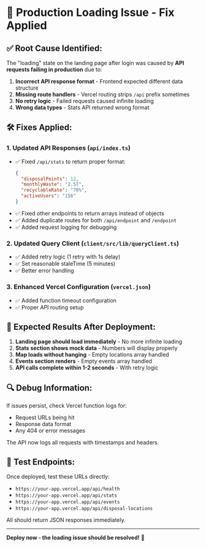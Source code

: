 # 🔧 Production Loading Issue - Fix Applied

## ✅ **Root Cause Identified:**

The "loading" state on the landing page after login was caused by **API requests failing in production** due to:

1. **Incorrect API response format** - Frontend expected different data structure
2. **Missing route handlers** - Vercel routing strips `/api` prefix sometimes
3. **No retry logic** - Failed requests caused infinite loading
4. **Wrong data types** - Stats API returned wrong format

## 🛠️ **Fixes Applied:**

### 1. **Updated API Responses (`api/index.ts`)**

- ✅ Fixed `/api/stats` to return proper format:
  ```json
  {
    "disposalPoints": 12,
    "monthlyWaste": "2.5T",
    "recyclableRate": "78%",
    "activeUsers": "156"
  }
  ```
- ✅ Fixed other endpoints to return arrays instead of objects
- ✅ Added duplicate routes for both `/api/endpoint` and `/endpoint`
- ✅ Added request logging for debugging

### 2. **Updated Query Client (`client/src/lib/queryClient.ts`)**

- ✅ Added retry logic (1 retry with 1s delay)
- ✅ Set reasonable staleTime (5 minutes)
- ✅ Better error handling

### 3. **Enhanced Vercel Configuration (`vercel.json`)**

- ✅ Added function timeout configuration
- ✅ Proper API routing setup

## 🚀 **Expected Results After Deployment:**

1. **Landing page should load immediately** - No more infinite loading
2. **Stats section shows mock data** - Numbers will display properly
3. **Map loads without hanging** - Empty locations array handled
4. **Events section renders** - Empty events array handled
5. **API calls complete within 1-2 seconds** - With retry logic

## 🔍 **Debug Information:**

If issues persist, check Vercel function logs for:

- Request URLs being hit
- Response data format
- Any 404 or error messages

The API now logs all requests with timestamps and headers.

## 📱 **Test Endpoints:**

Once deployed, test these URLs directly:

- `https://your-app.vercel.app/api/health`
- `https://your-app.vercel.app/api/stats`
- `https://your-app.vercel.app/api/events`
- `https://your-app.vercel.app/api/disposal-locations`

All should return JSON responses immediately.

---

**Deploy now - the loading issue should be resolved!** 🎉

